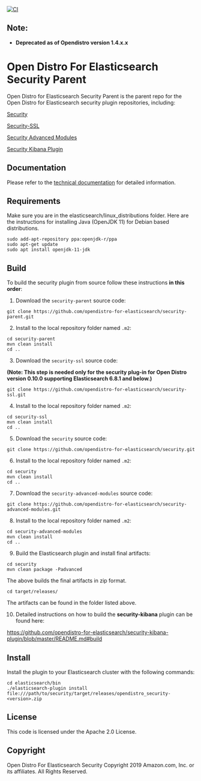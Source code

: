 
[![CI](https://github.com/opendistro-for-elasticsearch/security-parent/workflows/CI/badge.svg?branch=master)](https://github.com/opendistro-for-elasticsearch/security-parent/actions)

## Note:

* **Deprecated as of Opendistro version 1.4.x.x**

# Open Distro For Elasticsearch Security Parent

Open Distro for Elasticsearch Security Parent is the parent repo for the Open Distro for Elasticsearch security plugin repositories, including:

[Security]( https://github.com/opendistro-for-elasticsearch/security)

[Security-SSL]( https://github.com/opendistro-for-elasticsearch/security-ssl)

[Security Advanced Modules]( https://github.com/opendistro-for-elasticsearch/security-advanced-modules)

[Security Kibana Plugin]( https://github.com/opendistro-for-elasticsearch/security-kibana-plugin)

## Documentation
Please refer to the [technical documentation](https://opendistro.github.io/for-elasticsearch-docs/docs/security-configuration) for detailed information.

## Requirements

Make sure you are in the elasticsearch/linux_distributions folder. Here are the instructions for installing Java (OpenJDK 11) for Debian based distributions.

```
sudo add-apt-repository ppa:openjdk-r/ppa
sudo apt-get update
sudo apt install openjdk-11-jdk
```

## Build
To build the security plugin from source follow these instructions **in this order**:


1. Download the `security-parent` source code:

```
git clone https://github.com/opendistro-for-elasticsearch/security-parent.git
```

2. Install to the local repository folder named `.m2`: 


```
cd security-parent
mvn clean install
cd ..
```

3. Download the `security-ssl` source code:

**(Note: This step is needed only for the security plug-in for Open Distro version 0.10.0 supporting Elasticsearch 6.8.1 and below.)**

```
git clone https://github.com/opendistro-for-elasticsearch/security-ssl.git
```

4. Install to the local repository folder named `.m2`: 

```
cd security-ssl
mvn clean install
cd ..
```

5. Download the `security` source code:

```
git clone https://github.com/opendistro-for-elasticsearch/security.git
```

6. Install to the local repository folder named `.m2`: 

```
cd security
mvn clean install
cd ..
```

7. Download the `security-advanced-modules` source code:

```
git clone https://github.com/opendistro-for-elasticsearch/security-advanced-modules.git
```

8. Install to the local repository folder named `.m2`: 

```
cd security-advanced-modules
mvn clean install
cd ..
```

9. Build the Elasticsearch plugin and install final artifacts:

```
cd security
mvn clean package -Padvanced
```

The above builds the final artifacts in zip format. 

```
cd target/releases/
```

The artifacts can be found in the folder listed above.

10. Detailed instructions on how to build the **security-kibana** plugin can be found here: 

https://github.com/opendistro-for-elasticsearch/security-kibana-plugin/blob/master/README.md#build


## Install

Install the plugin to your Elasticsearch cluster with the following commands:

```
cd elasticsearch/bin
./elasticsearch-plugin install file:///path/to/security/target/releases/opendistro_security-<version>.zip
```

## License

This code is licensed under the Apache 2.0 License. 

## Copyright

Open Distro For Elasticsearch Security Copyright 2019 Amazon.com, Inc. or its affiliates. All Rights Reserved.

